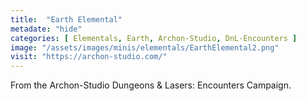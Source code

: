 ```yaml
---
title:  "Earth Elemental"
metadate: "hide"
categories: [ Elementals, Earth, Archon-Studio, DnL-Encounters ]
image: "/assets/images/minis/elementals/EarthElemental2.png"
visit: "https://archon-studio.com/"
---
```

From the Archon-Studio Dungeons & Lasers: Encounters Campaign.